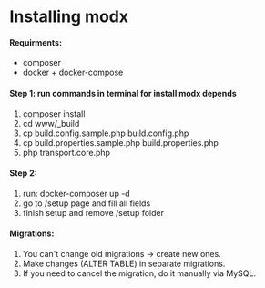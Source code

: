 # Installing modx

#### Requirments:
- composer
- docker + docker-compose

#### Step 1: run commands in terminal for install modx depends
1. composer install
2. cd www/_build
3. cp build.config.sample.php build.config.php
4. cp build.properties.sample.php build.properties.php
5. php transport.core.php

#### Step 2:
1. run: docker-composer up -d
2. go to /setup page and fill all fields
3. finish setup and remove /setup folder

#### Migrations:
1. You can't change old migrations → create new ones.
2. Make changes (ALTER TABLE) in separate migrations.
3. If you need to cancel the migration, do it manually via MySQL.